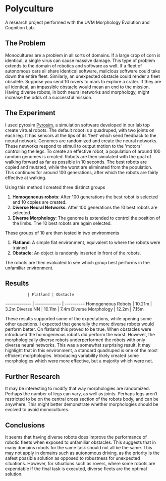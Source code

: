 # Polyculture 
A research project performed with the UVM Morphology Evolution and Cognition Lab.

## The Problem 
Monocultures are a problem in all sorts of domains. If a large crop of corn is identical, a single virus can cause massive damage. This type of problem extends to the domain of robotics and software as well. If a fleet of autonomous cars all share identical software, malicious software could take down the entire fleet. Similarly, an unexpected obstacle could render a fleet obsolete. Suppose you send 10 rovers to mars to explore a crater. If they are all identical, an impassible obstacle would mean an end to the mission. Having diverse robots, in both neural networks and morphology, might increase the odds of a successful mission. 

## The Experiment 
I used pyrosim [Pyrosim](https://ccappelle.github.io/pyrosim/ "Pyrosim"), a simulation software developed in our lab top create virtual robots. The default robot is a quadruped, with two joints on each leg. It has sensors at the tips of its 'feet' which send feedback to the neural network. Genomes are randomized and create the neural networks. These networks respond to stimuli to output motion to the 'motors' controlling the legs. To create an effective robot, a population of around 100 random genomes is created. Robots are then simulated with the goal of walking forward as far as possible in 10 seconds. The best robots are copied and mutated, while the worst are eliminated from the population. This continues for around 100 generations, after which the robots are fairly effective at walking. 

Using this method I created three distinct groups 
1. **Homogeneous robots**: After 100 generations the best robot is selected and 10 copies are created.
2. **Diverse Neural Networks**: After 100 generations the 10 best robots are selected.
3. **Diverse Morphology**: The genome is extended to control the position of the limbs. The 10 best robots are again selected.

These groups of 10 are then tested in two environments 
1. **Flatland**: A simple flat environment, equivalent to where the robots were trained
2. **Obstacle**: An object is randomly inserted in front of the robots.

The robots are then evaluated to see which group best performs in the unfamiliar environment.

## Results 

              | Flatland | Obstacle
------------- | ------------- | ----------
Homogeneous Robots | 10.21m | 3.2m
Diverse NN | 10.11m | 7.4m 
Diverse Morphology | 12.2m | 7.15m 

These results supported some of the expectations, while opening some other questions. I expected that generally the more diverse robots would perform better. On flatland this proved to be true. When obstacles were introduced the homogeneous robots did perform the worst. However, the morphologically diverse robots underperformed the robots with only diverse neural networks. This was a somewhat surprising result. It may highlight that in this environment, a standard quadruped is one of the most efficient morphologies. Introducing variability likely created some morphologies which were more effective, but a majority which were not.

## Further Research 
It may be interesting to modify that way morphologies are randomized. Perhaps the number of legs can vary, as well as joints. Perhaps legs aren’t restricted to be on the central cross section of the robots body, and can be anywhere. This might better demonstrate whether morphologies should be evolved to avoid monocultures. 

## Conclusions
It seems that having diverse robots does improve the performance of robotic fleets when exposed to unfamiliar obstacles. This suggests that in many domains robots for the same task should not all be the same. This may not apply in domains such as autonomous driving, as the priority is the safest possible solution as opposed to robustness for unexpected situations. However, for situations such as rovers, where some robots are expendable if the final task is executed, diverse fleets are the optimal solution.
